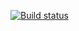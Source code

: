 [![Build status](https://ci.appveyor.com/api/projects/status/u91vs11w9vc7v36o?svg=true)](https://ci.appveyor.com/project/dianest/carddelivery)
